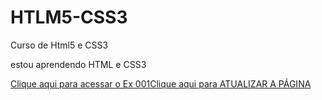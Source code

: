 # HTLM5-CSS3
 Curso de Html5 e CSS3

 estou aprendendo HTML e CSS3

<a href= "https://nalbertrock.github.io/HTLM5-CSS3/">Clique aqui para acessar o Ex 001</a><a href= "https://nalbertrock.github.io/HTLM5-CSS3/">Clique aqui para ATUALIZAR A PÁGINA</a>
